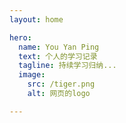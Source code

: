 ```yaml
---
layout: home

hero:
  name: You Yan Ping
  text: 个人的学习记录
  tagline: 持续学习归纳...
  image: 
    src: /tiger.png
    alt: 网页的logo

---
```

